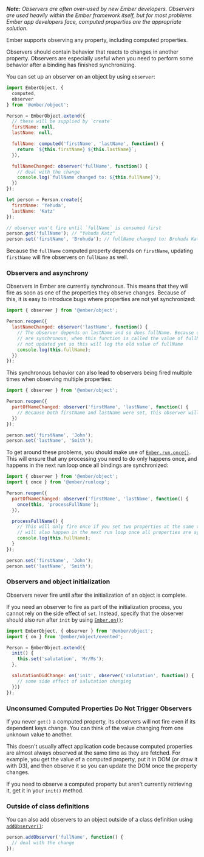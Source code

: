 *__Note:__ Observers are often over-used by new Ember developers. Observers are used
heavily within the Ember framework itself, but for most problems Ember app
developers face, computed properties are the appropriate solution.*

Ember supports observing any property, including computed properties.

Observers should contain behavior that reacts to changes in another property.
Observers are especially useful when you need to perform some behavior after a
binding has finished synchronizing.

You can set up an observer on an object by using `observer`:

```javascript
import EmberObject, {
  computed,
  observer
} from '@ember/object';

Person = EmberObject.extend({
  // these will be supplied by `create`
  firstName: null,
  lastName: null,

  fullName: computed('firstName', 'lastName', function() {
    return `${this.firstName} ${this.lastName}`;
  }),

  fullNameChanged: observer('fullName', function() {
    // deal with the change
    console.log(`fullName changed to: ${this.fullName}`);
  })
});

let person = Person.create({
  firstName: 'Yehuda',
  lastName: 'Katz'
});

// observer won't fire until `fullName` is consumed first
person.get('fullName'); // "Yehuda Katz"
person.set('firstName', 'Brohuda'); // fullName changed to: Brohuda Katz
```

Because the `fullName` computed property depends on `firstName`,
updating `firstName` will fire observers on `fullName` as well.

### Observers and asynchrony

Observers in Ember are currently synchronous. This means that they will fire
as soon as one of the properties they observe changes. Because of this, it
is easy to introduce bugs where properties are not yet synchronized:

```javascript
import { observer } from '@ember/object';

Person.reopen({
  lastNameChanged: observer('lastName', function() {
    // The observer depends on lastName and so does fullName. Because observers
    // are synchronous, when this function is called the value of fullName is
    // not updated yet so this will log the old value of fullName
    console.log(this.fullName);
  })
});
```

This synchronous behavior can also lead to observers being fired multiple
times when observing multiple properties:

```javascript
import { observer } from '@ember/object';

Person.reopen({
  partOfNameChanged: observer('firstName', 'lastName', function() {
    // Because both firstName and lastName were set, this observer will fire twice.
  })
});

person.set('firstName', 'John');
person.set('lastName', 'Smith');
```

To get around these problems, you should make use of [`Ember.run.once()`](https://api.emberjs.com/ember/3.6/classes/@ember%2Frunloop/methods/once?anchor=once).
This will ensure that any processing you need to do only happens once, and
happens in the next run loop once all bindings are synchronized:


```javascript
import { observer } from '@ember/object';
import { once } from '@ember/runloop';

Person.reopen({
  partOfNameChanged: observer('firstName', 'lastName', function() {
    once(this, 'processFullName');
  }),

  processFullName() {
    // This will only fire once if you set two properties at the same time, and
    // will also happen in the next run loop once all properties are synchronized
    console.log(this.fullName);
  }
});

person.set('firstName', 'John');
person.set('lastName', 'Smith');
```

### Observers and object initialization

Observers never fire until after the initialization of an object is complete.

If you need an observer to fire as part of the initialization process, you
cannot rely on the side effect of `set`. Instead, specify that the observer
should also run after `init` by using [`Ember.on()`](https://api.emberjs.com/ember/3.6/classes/Evented/methods/on?anchor=on):


```javascript
import EmberObject, { observer } from '@ember/object';
import { on } from '@ember/object/evented';

Person = EmberObject.extend({
  init() {
    this.set('salutation', 'Mr/Ms');
  },

  salutationDidChange: on('init', observer('salutation', function() {
    // some side effect of salutation changing
  }))
});
```

### Unconsumed Computed Properties Do Not Trigger Observers

If you never `get()` a computed property, its observers will not fire even if
its dependent keys change. You can think of the value changing from one unknown
value to another.

This doesn't usually affect application code because computed properties are
almost always observed at the same time as they are fetched. For example, you get
the value of a computed property, put it in DOM (or draw it with D3), and then
observe it so you can update the DOM once the property changes.

If you need to observe a computed property but aren't currently retrieving it,
get it in your `init()` method.

### Outside of class definitions

You can also add observers to an object outside of a class definition
using [`addObserver()`](https://api.emberjs.com/ember/3.6/classes/@ember%2Fobject%2Fobservers/methods/addObserver?anchor=addObserver):


```javascript
person.addObserver('fullName', function() {
  // deal with the change
});
```

<!-- eof - needed for pages that end in a code block  -->

